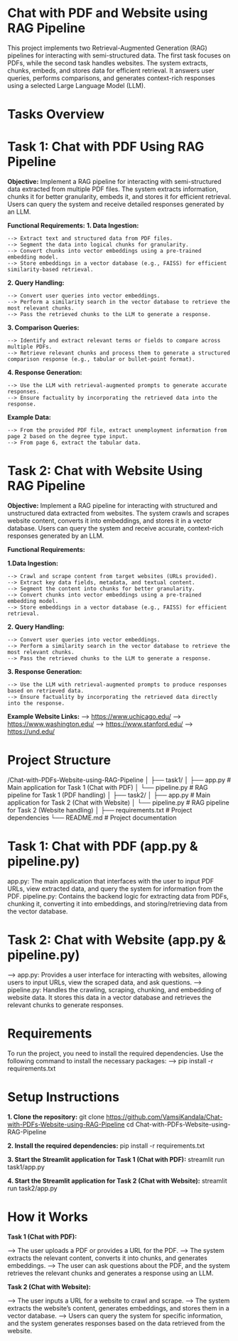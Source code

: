 # Chat with PDF and Website using RAG Pipeline

This project implements two Retrieval-Augmented Generation (RAG) pipelines for interacting with semi-structured data. The first task focuses on PDFs, while the second task handles websites. The system extracts, chunks, embeds, and stores data for efficient retrieval. It answers user queries, performs comparisons, and generates context-rich responses using a selected Large Language Model (LLM).

# Tasks Overview

# Task 1: Chat with PDF Using RAG Pipeline

**Objective:** Implement a RAG pipeline for interacting with semi-structured data extracted from multiple PDF files. The system extracts information, chunks it for better granularity, embeds it, and stores it for efficient retrieval. Users can query the system and receive detailed responses generated by an LLM.

**Functional Requirements:**
  **1. Data Ingestion:**
     
    --> Extract text and structured data from PDF files.
    --> Segment the data into logical chunks for granularity.
    --> Convert chunks into vector embeddings using a pre-trained embedding model.
    --> Store embeddings in a vector database (e.g., FAISS) for efficient similarity-based retrieval.
    
  **2. Query Handling:**
     
    --> Convert user queries into vector embeddings.
    --> Perform a similarity search in the vector database to retrieve the most relevant chunks.
    --> Pass the retrieved chunks to the LLM to generate a response.
  
  **3. Comparison Queries:**

    --> Identify and extract relevant terms or fields to compare across multiple PDFs.
    --> Retrieve relevant chunks and process them to generate a structured comparison response (e.g., tabular or bullet-point format).

  **4. Response Generation:**
  
    --> Use the LLM with retrieval-augmented prompts to generate accurate responses.
    --> Ensure factuality by incorporating the retrieved data into the response.
    
  **Example Data:**
  
    --> From the provided PDF file, extract unemployment information from page 2 based on the degree type input.
    --> From page 6, extract the tabular data.


# Task 2: Chat with Website Using RAG Pipeline

**Objective:** Implement a RAG pipeline for interacting with structured and unstructured data extracted from websites. The system crawls and scrapes website content, converts it into embeddings, and stores it in a vector database. Users can query the system and receive accurate, context-rich responses generated by an LLM.

**Functional Requirements:**
  
  **1.Data Ingestion:**

    --> Crawl and scrape content from target websites (URLs provided).
    --> Extract key data fields, metadata, and textual content.
    --> Segment the content into chunks for better granularity.
    --> Convert chunks into vector embeddings using a pre-trained embedding model.
    --> Store embeddings in a vector database (e.g., FAISS) for efficient retrieval.

  **2. Query Handling:**

    --> Convert user queries into vector embeddings.
    --> Perform a similarity search in the vector database to retrieve the most relevant chunks.
    --> Pass the retrieved chunks to the LLM to generate a response.

  **3. Response Generation:**

    --> Use the LLM with retrieval-augmented prompts to produce responses based on retrieved data.
    --> Ensure factuality by incorporating the retrieved data directly into the response.

**Example Website Links:**
  --> https://www.uchicago.edu/
  --> https://www.washington.edu/
  --> https://www.stanford.edu/
  --> https://und.edu/

# Project Structure

/Chat-with-PDFs-Website-using-RAG-Pipeline
│
├── task1/
│   ├── app.py          # Main application for Task 1 (Chat with PDF)
│   └── pipeline.py     # RAG pipeline for Task 1 (PDF handling)
│
├── task2/
│   ├── app.py          # Main application for Task 2 (Chat with Website)
│   └── pipeline.py     # RAG pipeline for Task 2 (Website handling)
│
├── requirements.txt    # Project dependencies
└── README.md           # Project documentation

# Task 1: Chat with PDF (app.py & pipeline.py)
 app.py: The main application that interfaces with the user to input PDF URLs, view extracted data, and query the system for information from the PDF.
 pipeline.py: Contains the backend logic for extracting data from PDFs, chunking it, converting it into embeddings, and storing/retrieving data from the vector database.

# Task 2: Chat with Website (app.py & pipeline.py)
 --> app.py: Provides a user interface for interacting with websites, allowing users to input URLs, view the scraped data, and ask questions.
 --> pipeline.py: Handles the crawling, scraping, chunking, and embedding of website data. It stores this data in a vector database and retrieves the relevant chunks to generate responses.

# Requirements

 To run the project, you need to install the required dependencies. Use the following command to install the necessary packages:
-->  pip install -r requirements.txt

# Setup Instructions

**1. Clone the repository:**
  git clone https://github.com/VamsiKandala/Chat-with-PDFs-Website-using-RAG-Pipeline
  cd Chat-with-PDFs-Website-using-RAG-Pipeline
  
**2. Install the required dependencies:**
   pip install -r requirements.txt

**3. Start the Streamlit application for Task 1 (Chat with PDF):**
   streamlit run task1/app.py

**4. Start the Streamlit application for Task 2 (Chat with Website):**
   streamlit run task2/app.py

# How it Works

**Task 1 (Chat with PDF):**

   --> The user uploads a PDF or provides a URL for the PDF.
   --> The system extracts the relevant content, converts it into chunks, and generates embeddings.
   --> The user can ask questions about the PDF, and the system retrieves the relevant chunks and generates a response using an LLM.

**Task 2 (Chat with Website):**

   --> The user inputs a URL for a website to crawl and scrape.
   --> The system extracts the website’s content, generates embeddings, and stores them in a vector database.
   --> Users can query the system for specific information, and the system generates responses based on the data retrieved from the website.
